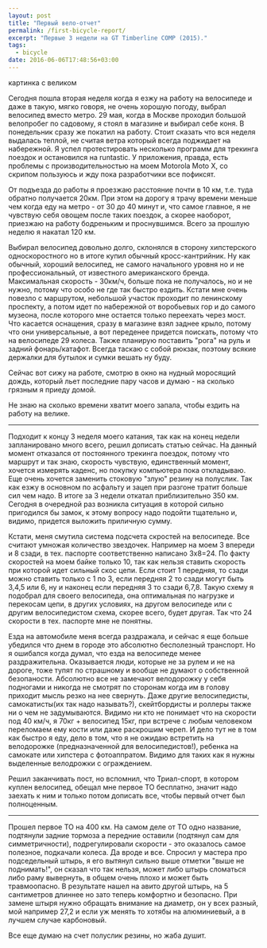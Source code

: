 ```yaml
---
layout: post
title: "Первый вело-отчет"
permalink: /first-bicycle-report/
excerpt: "Первые 3 недели на GT Timberline COMP (2015)."
tags:
  - bicycle
date: 2016-06-06T17:48:56+03:00
---
```


картинка с великом

Сегодня пошла вторая неделя когда я езжу на работу на велосипеде и даже в такую, мягко говоря, не очень хорошую погоду, выбрал велосипед вместо метро. 29 мая, когда в Москве проходил большой велопробег по садовому, я стоял в магазине и выбирал себе коня. В понедельник сразу же покатил на работу. Стоит сказать что вся неделя выдалась теплой, не считая ветра который всегда поджидает на набережной. Я успел протестировать несколько программ для трекинга поездок и остановился на runtastic. У приложения, правда, есть проблемы с производительностью на моем Motorola Moto X, со скрипом пользуюсь и жду пока разработчики все пофиксят.

От подъезда до работы я проезжаю расстояние почти в 10 км, т.е. туда обратно получается 20км. При этом на дорогу я трачу времени меньше чем когда еду на метро - от 30 до 40 минут и, что самое главное, я не чувствую себя овощем после таких поездок, а скорее наоборот, приезжаю на работу бодреньким и проснувшимся. Всего за прошлую неделю я накатал 120 км.

Выбирал велосипед довольно долго, склонялся в сторону хипстерского односкоростного но в итоге купил обычный кросс-кантрийник. Ну как обычный, хороший велосипед, не самого начального уровня но и не профессиональный, от известного американского бренда. Максимальная скорость - 30км/ч, больше пока не получалось, но и не нужно, потому что особо не где так быстро ездить. Кстати мне очень повезло с маршрутом, небольшой участок проходит по ленинскому проспекту, а потом идет по набережной от воробьевых гор и до самого музеона, после которого мне остается только переехать через мост. Что касается оснащения, сразу в магазине взял заднее крыло, потому что они универсальные, а вот переденее придется поискать, потому что на велосипеде 29 колеса. Также планирую поставить "рога" на руль и задний фонарь/катафот. Всегда таскаю с собой рюкзак, поэтому всякие держалки для бутылок и сумки вешать ну буду.

Сейчас вот сижу на работе, смотрю в окно на нудный моросящий дождь, который льет последние пару часов и думаю - на сколько грязным я приеду домой.

Не знаю на сколько времени хватит моего запала, чтобы ездить на работу на велике.

***

Подходит к концу 3 неделя моего катания, так как на конец недели запланировано много всего, решил дописать статью сейчас. На данный момент отказался от постоянного трекинга поездок, потому что маршрут и так знаю, скорость чувствую, единственный момент, хочется измерять каденс, но покупку компьютера пока откладываю. Еще очень хочется заменить стоковую "злую" резину на полуслик. Так как езжу в основном по асфальту и зацеп при разгоне тратит больше сил чем надо. В итоге за 3 недели откатал приблизительно 350 км. Сегодня в очередной раз возникла ситуация в которой сильно пригодился бы замок, к этому вопросу надо подойти тщательно и, видимо, придется выложить приличную сумму.

Кстати, меня смутила система подсчета скростей на велосипеде. Все считают умножая количество звездочек. Например на моем 3 впереди и 8 сзади, в тех. паспорте соответственно написано 3х8=24. По факту скоростей на моем байке только 10, так как нельзя ставить скорость при которой идет сильный скос цепи. Если стоит 1 передняя, то сзади можно ставить только с 1 по 3, если передняя 2 то сзади могут быть 3,4,5 или 6, ну и наконец если передняя 3 то сзади 6,7,8. Такую схему я подобрал для своего велосипеда, она оптимальная по нагрузке и перекосам цепи, в других условиях, на другом велосипеде или с другим велосипедистом схема, скорее всего, будет другая. Так что 24 скорости в тех. паспорте мне не понятны.

Езда на автомобиле меня всегда раздражала, и сейчас я еще больше убедился что днем в городе это абсолютно бесполезный транспорт. Но я ошибался когда думал, что езда на велосипеде менее раздражительна. Оказывается люди, которые не за рулем и не на дороге, тоже тупят по страшному и вообще не думают о собственной безопаности. Абсолютно все не замечают велодорожку у себя подногами и никогда не смотрят по сторонам когда им в голову приходит мысль резко на нее свернуть. Даже другие велосипедисты, самокатисты(их так надо называть?), скейтбордисты и роллеры также ни о чем не задумываются. Видимо ни кто не понимает что на скорости под 40 км/ч, я 70кг + велосипед 15кг, при встрече с любым человеком переломаем ему кости или даже раскрошим череп. И дело тут не в том как быстро я еду, дело в том, что я не ожидаю встретить на велодорожке (предназначенной для велосипедистов!), ребенка на самокате или хипстера с фотоаппратом. Видимо для таких как я нужны выделенные велодрожки с ограждением.

Решил заканчивать пост, но вспомнил, что Триал-спорт, в котором куплен велосипед, обещал мне первое ТО бесплатно, значит надо заехать к ним и только потом дописать все, чтобы первый отчет был полноценным.

***

Прошел первое ТО на 400 км. На самом деле от ТО одно название, подтянули задние тормоза а передние оставили (подтянул сам для симметричности), подрегулировали скорости - это оказалось самое полезное, подкачали колеса. Да вроде и все. Спросил у мастера про подседельный штырь, я его вытянул сильно выше отметки "выше не поднимать!", он сказал что так нельзя, может либо штырь сломаться либо раму вывернуть, в общем очень плохо и может быть травмоопасно. В результате нашел на авито другой штырь, на 5 сантиметров длиннее но зато теперь комфортно и безопасно. При замене штыря нужно обращать внимание на диаметр, он у всех разный, мой например 27,2 и если уж менять то хотябы на алюминиевый, а в лучшем случае карбоновый.

Все еще думаю на счет полуслик резины, но жаба душит.


